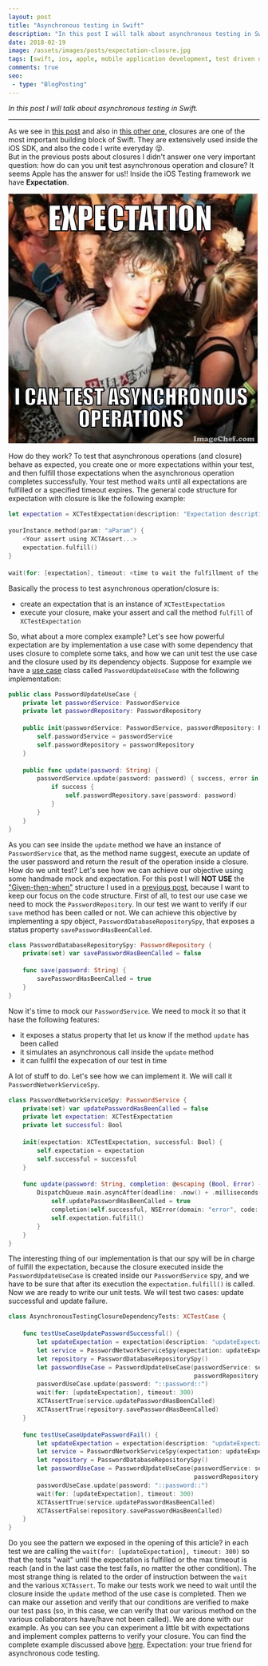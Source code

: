 ```yaml
---
layout: post
title: "Asynchronous testing in Swift"
description: "In this post I will talk about asynchronous testing in Swift."
date: 2018-02-19
image: /assets/images/posts/expectation-closure.jpg
tags: [swift, ios, apple, mobile application development, test driven development]
comments: true
seo:
 - type: "BlogPosting"
---
```


*In this post I will talk about asynchronous testing in Swift.*

---

As we see in [this post](/2017/06/02/swift-closure-syntax.html "what are closure") and also in [this other one](/2017/06/14/swift-closure-demystifying-autoclosure-escaping.html "autoclose and escaping"), closures are one of the most important building block of Swift. They are extensively used inside the iOS SDK, and also the code I write everyday :stuck_out_tongue_winking_eye:.  
But in the previous posts about closures I didn't answer one very important question: how do can you unit test asynchronous operation and closure? It seems Apple has the answer for us!! Inside the iOS Testing framework we have **Expectation**.

![Clarity closure expectation test](/assets/images/posts/expectation-closure.jpg "Clarity closure expectation test")

How do they work? To test that asynchronous operations (and closure) behave as expected, you create one or more expectations within your test, and then fulfill those expectations when the asynchronous operation completes successfully. Your test method waits until all expectations are fulfilled or a specified timeout expires. The general code structure for expectation with closure is like the following example:

```swift
let expectation = XCTestExpectation(description: "Expectation description")

yourInstance.method(param: "aParam") {
    <Your assert using XCTAssert...>
    expectation.fulfill()
}

wait(for: [expectation], timeout: <time to wait the fulfillment of the expecation>)
```

Basically the process to test asynchronous operation/closure is:

* create an expectation that is an instance of `XCTestExpectation`
* execute your closure, make your assert and call the method `fulfill` of `XCTestExpectation`

So, what about a more complex example? Let's see how powerful expectation are by implementation a use case with some dependency that uses closure to complete some taks, and how we can unit test the use case and the closure used by its dependency objects.
Suppose for example we have a [use case](https://en.wikipedia.org/wiki/Use_case "use case") class called 
`PasswordUpdateUseCase` with the following implementation:

```swift
public class PasswordUpdateUseCase {
    private let passwordService: PasswordService
    private let passwordRepository: PasswordRepository
    
    public init(passwordService: PasswordService, passwordRepository: PasswordRepository) {
        self.passwordService = passwordService
        self.passwordRepository = passwordRepository
    }
    
    public func update(password: String) {
        passwordService.update(password: password) { success, error in
            if success {
                self.passwordRepository.save(password: password)
            }
        }
    }
}
```

As you can see inside the `update` method we have an instance of `PasswordService` that, as the method name suggest, execute an update of the user password and return the result of the operation inside a closure. How do we unit test? Let's see how we can achieve our objective using some handmade mock and expectation. For this post I will **NOT USE** the  ["Given-then-when"](https://en.wikipedia.org/wiki/Given-When-Then "Given-then-when") structure I used in a [previous post](/2017/08/11/model-view-presenter-architecture-ios-swift-unit-test.html), because I want to keep our focus on the code structure.
First of all, to test our use case we need to mock the `PasswordRepository`. In our test we want to verify if our `save` method has been called or not. We can achieve this objective by implementing a spy object, `PasswordDatabaseRepositorySpy`, that exposes a status property `savePasswordHasBeenCalled`.

```swift
class PasswordDatabaseRepositorySpy: PasswordRepository {
    private(set) var savePasswordHasBeenCalled = false
    
    func save(password: String) {
        savePasswordHasBeenCalled = true
    }
}
```

Now it's time to mock our `PasswordService`. We need to mock it so that it hase the following features:

* it exposes a status property that let us know if the method `update` has been called
* it simulates an asynchronous call inside the `update` method
* it can fullfil the expecation of our test in time

A lot of stuff to do. Let's see how we can implement it. We will call it `PasswordNetworkServiceSpy`.

```swift
class PasswordNetworkServiceSpy: PasswordService {
    private(set) var updatePasswordHasBeenCalled = false
    private let expectation: XCTestExpectation
    private let successful: Bool

    init(expectation: XCTestExpectation, successful: Bool) {
        self.expectation = expectation
        self.successful = successful
    }
    
    func update(password: String, completion: @escaping (Bool, Error) -> ()) {
        DispatchQueue.main.asyncAfter(deadline: .now() + .milliseconds(200)) {
            self.updatePasswordHasBeenCalled = true
            completion(self.successful, NSError(domain: "error", code: -1, userInfo: nil))
            self.expectation.fulfill()
        }
    }
}
```

The interesting thing of our implementation is that our spy will be in charge of fulfill the expectation, because the closure executed inside the `PasswordUpdateUseCase` is created inside our `PasswordService` spy, and we have to be sure that after its execution the `expectation.fulfill()` is called.  
Now we are ready to write our unit tests. We will test two cases: update successful and update failure.  

```swift
class AsynchronousTestingClosureDependencyTests: XCTestCase {
    
    func testUseCaseUpdatePasswordSuccessful() {
        let updateExpectation = expectation(description: "updateExpectation")
        let service = PasswordNetworkServiceSpy(expectation: updateExpectation, successful: true)
        let repository = PasswordDatabaseRepositorySpy()
        let passwordUseCase = PasswordUpdateUseCase(passwordService: service,
                                                    passwordRepository: repository)
        passwordUseCase.update(password: "::password::")
        wait(for: [updateExpectation], timeout: 300)
        XCTAssertTrue(service.updatePasswordHasBeenCalled)
        XCTAssertTrue(repository.savePasswordHasBeenCalled)
    }
    
    func testUseCaseUpdatePasswordFail() {
        let updateExpectation = expectation(description: "updateExpectation")
        let service = PasswordNetworkServiceSpy(expectation: updateExpectation, successful: false)
        let repository = PasswordDatabaseRepositorySpy()
        let passwordUseCase = PasswordUpdateUseCase(passwordService: service,
                                                    passwordRepository: repository)
        passwordUseCase.update(password: "::password::")
        wait(for: [updateExpectation], timeout: 300)
        XCTAssertTrue(service.updatePasswordHasBeenCalled)
        XCTAssertFalse(repository.savePasswordHasBeenCalled)
    }
}
```

Do you see the pattern we exposed in the opening of this article? in each test we are calling the `wait(for: [updateExpectation], timeout: 300)` so that the tests "wait" until the expectation is fulfilled or the max timeout is reach (and in the last case the test fails, no matter the other condition). The most strange thing is related to the order of instruction between the `wait` and the various `XCTAssert`. To make our tests work we need to wait until the closure inside the `update` method of the use case is completed. Then we can make our assetion and verify that our conditions are verified to make our test pass (so, in this case, we can verify that our various method on the various collaborators have/have not been called).
We are done with our example. As you can see you can experiment a little bit with expectations and implement complex patterns to verify your closure. You can find the complete example discussed above [here](https://drive.google.com/open?id=0Bx4GYUTmBfaJelNVc0JybHNFMzQ "asynchronous operation swift example").
Expectation: your true friend for asynchronous code testing.
